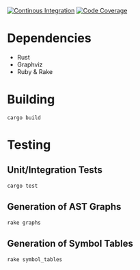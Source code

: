 [![Continous Integration](https://github.com/reitermarkus/compiler-construction/workflows/CI/badge.svg)](https://github.com/reitermarkus/compiler-construction/actions?query=workflow%3ACI)
[![Code Coverage](https://codecov.io/gh/reitermarkus/compiler-construction/branch/master/graph/badge.svg)](https://codecov.io/gh/reitermarkus/compiler-construction)


# Dependencies

- Rust
- Graphviz
- Ruby & Rake


# Building

```
cargo build
```


# Testing

## Unit/Integration Tests

```
cargo test
```

## Generation of AST Graphs

```
rake graphs
```

## Generation of Symbol Tables

```
rake symbol_tables
```
